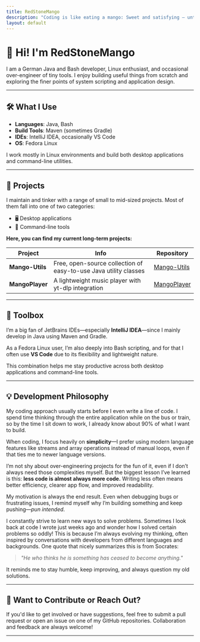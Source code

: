 ```yaml
---
title: RedStoneMango
description: "Coding is like eating a mango: Sweet and satisfying — until you hit that one bug at the core."
layout: default
---
```


# 🥭 Hi! I'm **RedStoneMango**

 I am a German Java and Bash developer, Linux enthusiast, and occasional over-engineer of tiny tools. I enjoy building useful things from scratch and exploring the finer points of system scripting and application design.

---

## 🛠️ What I Use

- **Languages**: Java, Bash  
- **Build Tools**: Maven (sometimes Gradle)  
- **IDEs**: IntelliJ IDEA, occasionally VS Code  
- **OS**: Fedora Linux  

I work mostly in Linux environments and build both desktop applications and command-line utilities.

---

## 🧩 Projects

I maintain and tinker with a range of small to mid-sized projects. Most of them fall into one of two categories:

- 🖥️ Desktop applications  
- 📜 Command-line tools  

**Here, you can find my current long-term projects:**

| Project       | Info                                                    | Repository                                                     |
|---------------|---------------------------------------------------------|----------------------------------------------------------------|
| **Mango-Utils** | Free, open-source collection of easy-to-use Java utility classes | <a href="https://github.com/RedStoneMango/Mango-Utils" target="_blank" rel="noopener noreferrer">Mango-Utils</a> |
| **MangoPlayer**  | A lightweight music player with yt-dlp integration | <a href="https://github.com/RedStoneMango/MangoPlayer" target="_blank" rel="noopener noreferrer">MangoPlayer</a> |

---

## 🧰 Toolbox

I’m a big fan of JetBrains IDEs—especially **IntelliJ IDEA**—since I mainly develop in Java using Maven and Gradle.  

As a Fedora Linux user, I’m also deeply into Bash scripting, and for that I often use **VS Code** due to its flexibility and lightweight nature.

This combination helps me stay productive across both desktop applications and command-line tools.

---

## 💡 Development Philosophy

My coding approach usually starts before I even write a line of code. I spend time thinking through the entire application while on the bus or train, so by the time I sit down to work, I already know about 90% of what I want to build.

When coding, I focus heavily on **simplicity**—I prefer using modern language features like streams and array operations instead of manual loops, even if that ties me to newer language versions.  

I’m not shy about over-engineering projects for the fun of it, even if I don’t always need those complexities myself. But the biggest lesson I’ve learned is this: **less code is almost always more code.** Writing less often means better efficiency, clearer app flow, and improved readability.

My motivation is always the end result. Even when debugging bugs or frustrating issues, I remind myself why I’m building something and keep pushing—_pun intended_.

I constantly strive to learn new ways to solve problems. Sometimes I look back at code I wrote just weeks ago and wonder how I solved certain problems so oddly! This is because I’m always evolving my thinking, often inspired by conversations with developers from different languages and backgrounds. One quote that nicely summarizes this is from Socrates:
> *"He who thinks he is something has ceased to become anything."*

It reminds me to stay humble, keep improving, and always question my old solutions.

---

## 💬 Want to Contribute or Reach Out?

If you'd like to get involved or have suggestions, feel free to submit a pull request or open an issue on one of my GitHub repositories. Collaboration and feedback are always welcome!

---
